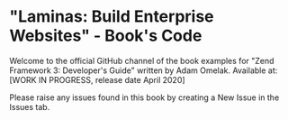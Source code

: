 # "Laminas: Build Enterprise Websites" - Book's Code
Welcome to the official GitHub channel of the book examples for "Zend Framework 3: Developer's Guide" written by Adam Omelak. Available at: [WORK IN PROGRESS, release date April 2020]

Please raise any issues found in this book by creating a New Issue in the Issues tab.
